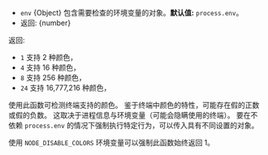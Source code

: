 <!-- YAML
added: v9.9.0
-->

* `env` {Object} 包含需要检查的环境变量的对象。**默认值:** `process.env`。
* 返回: {number}

返回:
* `1` 支持 2 种颜色，
* `4` 支持 16 种颜色，
* `8` 支持 256 种颜色，
* `24` 支持 16,777,216 种颜色，

使用此函数可检测终端支持的颜色。
鉴于终端中颜色的特性，可能存在假的正数或假的负数。
这取决于进程信息与环境变量（可能会隐瞒使用的终端）。
要在不依赖 `process.env` 的情况下强制执行特定行为，可以传入具有不同设置的对象。

使用 `NODE_DISABLE_COLORS` 环境变量可以强制此函数始终返回 1。

